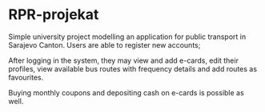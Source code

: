 # RPR-projekat
Simple university project modelling an application for public transport in Sarajevo Canton. Users are able to register new accounts; 

After logging in the system, they may view and add e-cards, edit their profiles, 
view available bus routes with frequency details and add routes as favourites.

Buying monthly coupons and depositing cash on e-cards is possible as well.
